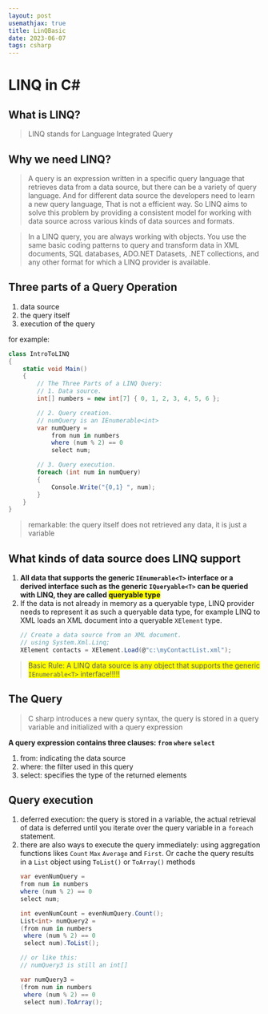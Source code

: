 ```yaml
---
layout: post
usemathjax: true
title: LinQBasic
date: 2023-06-07
tags: csharp
---
```


# LINQ in C#

## What is LINQ?

> LINQ stands for Language Integrated Query 

## Why we need LINQ?

> A query is an expression written in a specific query language that retrieves data from a data source, but there can be a variety of query language. And for different data source the developers need to learn a new query language, That is not a efficient way. So LINQ aims to solve this problem by providing a consistent model for working with data source across various kinds of data sources and formats.

> In a LINQ query, you are always working with objects. You use the same basic coding patterns to query and transform data in XML documents, SQL databases, ADO.NET Datasets, .NET collections, and any other format for which a LINQ provider is available.
<!--more-->
## Three parts of a Query Operation

1. data source
2. the query itself
3. execution of the query

for example:
```C#
class IntroToLINQ
{
    static void Main()
    {
        // The Three Parts of a LINQ Query:
        // 1. Data source.
        int[] numbers = new int[7] { 0, 1, 2, 3, 4, 5, 6 };

        // 2. Query creation.
        // numQuery is an IEnumerable<int>
        var numQuery =
            from num in numbers
            where (num % 2) == 0
            select num;

        // 3. Query execution.
        foreach (int num in numQuery)
        {
            Console.Write("{0,1} ", num);
        }
    }
}
```

> remarkable: the query itself does not retrieved any data, it is just a variable

## What kinds of data source does LINQ support

1. **All data that supports the generic `IEnumerable<T>` interface or a derived interface such as the generic `IQueryable<T>` can be queried with LINQ, they are called <span style="background-color: #FFFF00"> queryable type </span>**
2. If the data is not already in memory as a queryable type, LINQ provider needs to represent it as such a queryable data type, for example LINQ to XML loads an XML document into a queryable `XElement` type.
    ```C#
    // Create a data source from an XML document.
    // using System.Xml.Linq;
    XElement contacts = XElement.Load(@"c:\myContactList.xml");
    ```
> <span style="background-color: #FFFF00"> Basic Rule: A LINQ data source is any object that supports the generic `IEnumerable<T>` interface!!!!! </span>

## The Query

> C sharp introduces a new query syntax, the query is stored in a query variable and initialized with a query expression

**A query expression contains three clauses: `from` `where` `select`**
1. from: indicating the data source
2. where: the filter used in this query
3. select: specifies the type of the returned elements

## Query execution

1. deferred execution: the query is stored in a variable, the actual retrieval of data is deferred until you iterate over the query variable in a `foreach` statement.
2. there are also ways to execute the query immediately: using aggregation functions likes `Count` `Max` `Average` and `First`. Or cache the query results in a `List` object using `ToList()` or `ToArray()` methods
    ```c#
    var evenNumQuery =
    from num in numbers
    where (num % 2) == 0
    select num;

    int evenNumCount = evenNumQuery.Count();
    List<int> numQuery2 =
    (from num in numbers
     where (num % 2) == 0
     select num).ToList();

    // or like this:
    // numQuery3 is still an int[]

    var numQuery3 =
    (from num in numbers
     where (num % 2) == 0
     select num).ToArray();
    ```
